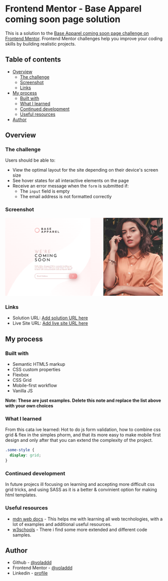 # Frontend Mentor - Base Apparel coming soon page solution

This is a solution to the [Base Apparel coming soon page challenge on Frontend Mentor](https://www.frontendmentor.io/challenges/base-apparel-coming-soon-page-5d46b47f8db8a7063f9331a0). Frontend Mentor challenges help you improve your coding skills by building realistic projects.

## Table of contents

- [Overview](#overview)
  - [The challenge](#the-challenge)
  - [Screenshot](#screenshot)
  - [Links](#links)
- [My process](#my-process)
  - [Built with](#built-with)
  - [What I learned](#what-i-learned)
  - [Continued development](#continued-development)
  - [Useful resources](#useful-resources)
- [Author](#author)

## Overview

### The challenge

Users should be able to:

- View the optimal layout for the site depending on their device's screen size
- See hover states for all interactive elements on the page
- Receive an error message when the `form` is submitted if:
  - The `input` field is empty
  - The email address is not formatted correctly

### Screenshot

![](./screenshot.png)

### Links

- Solution URL: [Add solution URL here](https://your-solution-url.com)
- Live Site URL: [Add live site URL here](https://your-live-site-url.com)

## My process

### Built with

- Semantic HTML5 markup
- CSS custom properties
- Flexbox
- CSS Grid
- Mobile-first workflow
- Vanilla JS

**Note: These are just examples. Delete this note and replace the list above with your own choices**

### What I learned

From this cata ive learned: Hot to do js form validation, how to combine css grid & flex in the simples phorm, and that its more easy to make mobile first design and only after that you can extend the complexity of the project.

```css
.some-style {
  display: grid;
}
```

### Continued development

In future projecs ill focusing on learning and accepting more difficult css grid tricks, and using SASS as it is a better & convinient option for making html templates.

### Useful resources

- [mdn web docs](https://developer.mozilla.org/) - This helps me with learning all web tecnhologies, with a lot of examples and additional useful resources.
- [w3schools](https://www.w3schools.com/) - There i find some more extended and different code samples.

## Author

- Github - [@voladdd](https://github.com/voladdd)
- Frontend Mentor - [@voladdd](https://www.frontendmentor.io/profile/voladdd)
- Linkedin - [profile](https://www.linkedin.com/in/vlad-selivanov-190725212/)
